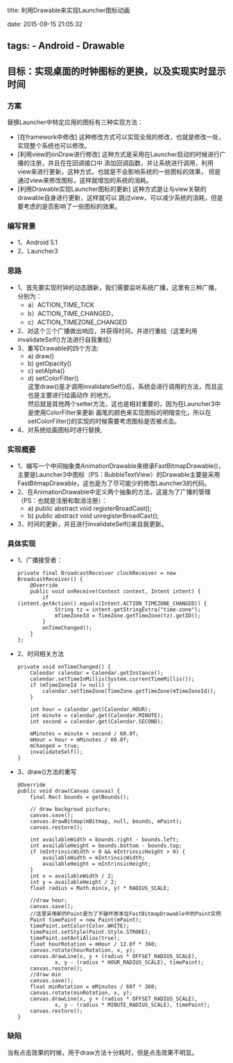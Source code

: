 title: 利用Drawable来实现Launcher图标动画

date: 2015-09-15 21:05:32

tags:
	- Android
	- Drawable
-------------

目标：实现桌面的时钟图标的更换，以及实现实时显示时间
----------------------------------------------------

### 方案

替换Launcher中特定应用的图标有三种实现方法：

-	[在framework中修改] 这种修改方式可以实现全局的修改，也就是修改一处，实现整个系统也可以修改。
-	[利用view的onDraw进行修改] 这种方式是采用在Launcher启动的时候进行广播的注册，并且在在回调接口中 添加回调函数，并让系统进行调用，利用view来进行更新，这种方式，也就是不会影响系统的一些图标的效果， 但是通过view来修改图标，这样就增加的系统的消耗。
-	[利用Drawable实现Launcher图标的更新] 这种方式是让与view关联的drawable自身进行更新，这样就可以 跳过view，可以减少系统的消耗，但是要考虑的是否影响了一些图标的效果。

### 编写背景

-	1、Android 5.1
-	2、Launcher3

### 思路

-	1、首先要实现时钟的动态跟新，我们需要监听系统广播，这里有三种广播，分别为：
	-	a）ACTION_TIME_TICK
	-	b）ACTION_TIME_CHANGED，
	-	c）ACTION_TIMEZONE_CHANGED
-	2、对这个三个广播做出响应，并获得时间，并进行重绘（这里利用invalidateSelf()方法进行自我重绘）
-	3、重写Drawable的四个方法:
	-	a) draw()
	-	b) getOpacity()
	-	c) setAlpha()
	-	d) setColorFilter()  
		这里draw()是才调用invalidateSelf()后，系统会进行调用的方法，而且这也是主要进行绘画动作 的地方。  
		然后就是其他两个setter方法，这也是相对重要的，因为在Launcher3中是使用ColorFilter来更新 画笔的颜色来实现图标的明暗变化，所以在setColorFilter()的实现的时候需要考虑图标是否被点击。
-	4、对系统绘画图标时进行替换,

### 实现概要

-	1、编写一个中间抽象类AnimationDrawable来继承FastBitmapDrawable()，主要是Launcher3中图标（PS：BubbleTextView）的Drawable主要是采用FastBitmapDrawable，这也是为了尽可能少的修改Launcher3的代码。
-	2、在AnimationDrawable中定义两个抽象的方法，这是为了广播的管理（PS：也就是注册和取消注册）：
	-	a) public abstract void registerBroadCast();
	-	b) public abstract void unregisterBroadCast();
-	3、时间的更新，并且进行invalidateSelf()来自我更新。

### 具体实现

-	1、广播接受者：

	```
	private final BroadcastReceiver clockReceiver = new BroadcastReceiver() {
	    @Override
	    public void onReceive(Context context, Intent intent) {
	        if (intent.getAction().equals(Intent.ACTION_TIMEZONE_CHANGED)) {
	            String tz = intent.getStringExtra("time-zone");
	            mTimeZoneId = TimeZone.getTimeZone(tz).getID();
	        }
	        onTimeChanged();
	    }
	};
	```

-	2、时间相关方法

	```
	private void onTimeChanged() {
	    Calendar calendar = Calendar.getInstance();
	    calendar.setTimeInMillis(System.currentTimeMillis());
	    if (mTimeZoneId != null) {
	        calendar.setTimeZone(TimeZone.getTimeZone(mTimeZoneId));
	    }

	    int hour = calendar.get(Calendar.HOUR);
	    int minute = calendar.get(Calendar.MINUTE);
	    int second = calendar.get(Calendar.SECOND);

	    mMinutes = minute + second / 60.0f;
	    mHour = hour + mMinutes / 60.0f;
	    mChanged = true;
	    invalidateSelf();
	}
	```

-	3、draw()方法的重写

	```
	@Override
	public void draw(Canvas canvas) {
	    final Rect bounds = getBounds();

	    // draw backgroud picture;
	    canvas.save();
	    canvas.drawBitmap(mBitmap, null, bounds, mPaint);
	    canvas.restore();

	    int availableWidth = bounds.right - bounds.left;
	    int availableHeight = bounds.bottom - bounds.top;
	    if (mIntrinsicWidth > 0 && mIntrinsicHeight > 0) {
	        availableWidth = mIntrinsicWidth;
	        availableHeight = mIntrinsicHeight;
	    }
	    int x = availableWidth / 2;
	    int y = availableHeight / 2;
	    float radius = Math.min(x, y) * RADIUS_SCALE;

	    //draw hour;
	    canvas.save();
	    //这里采用新的Paint是为了不破坏原本在FastBitmapDrawable中的Paint实例
	    Paint timePaint = new Paint(mPaint);
	    timePaint.setColor(Color.WHITE);
	    timePaint.setStyle(Paint.Style.STROKE);
	    timePaint.setAntiAlias(true);
	    float hourRotation = mHour / 12.0f * 360;
	    canvas.rotate(hourRotation, x, y);
	    canvas.drawLine(x, y + (radius * OFFSET_RADIUS_SCALE),
	            x, y - (radius * HOUR_RADIUS_SCALE), timePaint);
	    canvas.restore();
	    //draw min
	    canvas.save();
	    float minRotation = mMinutes / 60f * 360;
	    canvas.rotate(minRotation, x, y);
	    canvas.drawLine(x, y + (radius * OFFSET_RADIUS_SCALE),
	            x, y - (radius * MINUTE_RADIUS_SCALE), timePaint);
	    canvas.restore();
	}
	```

### 缺陷

当有点击效果的时候，用于draw方法十分耗时，但是点击效果不明显。
